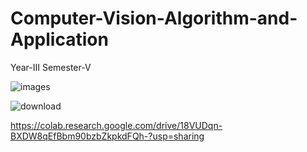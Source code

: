 # Computer-Vision-Algorithm-and-Application

Year-III Semester-V

![images](https://github.com/CKBhalaji/Computer-Vision-Algorithm-and-Application/assets/111473426/d26e8788-06c6-41ec-92ce-6d95f0c068e4)

![download](https://github.com/CKBhalaji/Computer-Vision-Algorithm-and-Application/assets/111473426/4a26c0ea-38f0-4fcf-b87e-5dba1dbc4d6f)

https://colab.research.google.com/drive/18VUDqn-BXDW8qEfBbm90bzbZkpkdFQh-?usp=sharing
